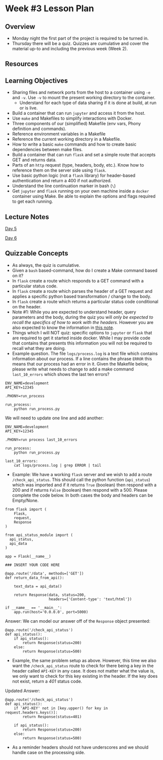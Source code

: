 # Week #3 Lesson Plan

## Overview
- Monday night the first part of the project is required to be turned in.
- Thursday there will be a quiz. Quizzes are cumulative and cover the material up-to and including the previous week (Week 2).

## Resources

## Learning Objectives

- Sharing files and network ports from the host to a container using `-e` and `-v`. Use `-v` to mount the present working directory to the container.
  - Understand for each type of data sharing if it is done at build, at run or is live.
- Build a container that can run `jupyter` and access it from the host.
- Use `make` and Makefiles to simplify interactions with Docker.
- Three components of our (simplified) Makefile (env vars, Phony definition and commands).
- Reference environment variables in a Makefile
- Reference the current working directory in a Makefile.
- How to write a basic `make` commands and how to create basic dependencies between make files. 
- Build a container that can run `flask` and set a simple route that accepts GET and returns data.
- Parts of an `http` request (type, headers, body, etc.). Know how to reference them on the server side using `flask`.
- Use basic python logic (not a `flask` library) for header-based authentication and return a 400 if not authorized.
- Understand the line continuation marker in bash (`\`)
- Get `jupyter` and `flask` running on your own machine inside a `docker` container using Make. Be able to explain the options and flags required to get each running.

## Lecture Notes

[Day 5](../class_notes/05_docker_make.md)

[Day 6](../class_notes/06_flask_1.md)


## Quizzable Concepts
- As always, the quiz is cumulative.
- Given a `bash` based-command, how do I create a Make command based on it?
- In `flask` create a route which responds to a GET command with a particular status code.
- In `flask` create a route which parses the header of a GET request and applies a specific python based transformation / change to the body.
- In `flask` create a route which returns a particular status code conditional on the header.
- Note #1: While you are expected to understand header, query parameters and the body, during the quiz you will _only be expected to recall the specifics of how to work with the headers._  However you are also expected to know the information in [this note](../class_notes/06_flask_1.md#important-notes-on-headers).
- Things which I will NOT quiz: specific options to `jupyter` or `flask` that are required to get it started inside docker. While I may provide code that contains that presents this information you will not be required to recall what they are doing.
- Example question. The file `logs/process.log` is a text file which contains information about our process. If a line contains the phrase `ERROR` this means that our process had an error in it. Given the Makefile below, please write what needs to change to add a make command `last_10_errors` which shows the last ten errors?

```
ENV_NAME=development
API_KEY=12345

.PHONY=run_process

run_process:
    python run_process.py
```

We will need to update one line and add another:

```
ENV_NAME=development
API_KEY=12345

.PHONY=run process last_10_errors

run_process:
    python run_process.py

last_10_errors:
    cat logs/process.log | grep ERROR | tail
```

- Example: We have a working `flask` server and we wish to add a route `/check_api_status`. This should call the python function (`api_status`) which was imported and if it returns `True` (boolean) then respond with a 200 and if returns `False` (boolean) then respond with a 500. Please complete the code below. In both cases the body and headers can be Empty/None.

```
from flask import (
    Flask,
    request,
    Response
)

from api_status_module import (
  api_status,
  api_data
)

app = Flask(__name__)

### INSERT YOUR CODE HERE

@app.route('/data', methods=['GET'])
def return_data_from_api():

    text_data = api_data()

    return Response(data, status=200,
                    headers={'Content-type': 'text/html'})

if __name__ == '__main__':
    app.run(host='0.0.0.0', port=5000)
```

Answer: We can model our answer off of the `Response` object presented:

```
@app.route('/check_api_status')
def api_status():
    if api_status():
        return Response(status=200)
    else:
        return Response(status=500)
```

- Example, the same problem setup as above. However, this time we also want the `/check_api_status` route to check for there being a key in the header called `API-KEY` in any case. It does not matter what the value is, we only want to check for this key existing in the header. If the key does not exist, return a _401_ status code.

Updated Answer:

```
@app.route('/check_api_status')
def api_status():
    if 'API-KEY' not in [key.upper() for key in request.headers.keys()]:
        return Response(status=401)

    if api_status():
        return Response(status=200)
    else:
        return Response(status=500)
```

- As a reminder headers should not have underscores and we should handle case on the processing side.